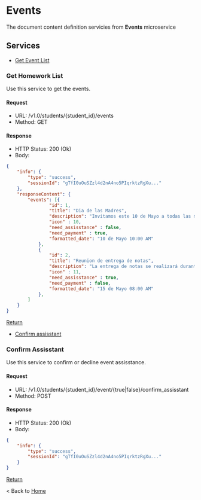# Events

The document content definition servicies from **Events** microservice

## Services

* [Get Event List](#EventList)  

### Get Homework List

Use this service to get the events.

#### Request

* URL: /v1.0/students/{student_id}/events
* Method: GET

#### Response

* HTTP Status: 200 (Ok)
* Body:

``` json
{
    "info": {
        "type": "success",
        "sessionId": "gTfI0uOuSZzl4d2nA4no5PIqrktzRgXu..."
    },
    "responseContent": {
        "events": [{
                "id": 1,
                "title": "Dia de las Madres",
                "description": "Invitamos este 10 de Mayo a todas las madres...",
                "icon" : 10,
                "need_assisstance" : false,
                "need_payment" : true,
                "formatted_date": "10 de Mayo 10:00 AM"
            },
            {
                "id": 2,
                "title": "Reunion de entrega de notas",
                "description": "La entrega de notas se realizará durante toda la mañana,se suspenden clases de los alumnos.",
                "icon" : 11,
                "need_assisstance" : true,
                "need_payment" : false,
                "formatted_date": "15 de Mayo 08:00 AM"
            },
        ]
    }
}
```

[Return](#EventList)

* [Confirm assisstant ](#ConfirmAssisstant)  

### Confirm Assisstant

Use this service to confirm or decline event assisstance.

#### Request

* URL: /v1.0/students/{student_id}/event/{true|false}/confirm_assisstant
* Method: POST

#### Response

* HTTP Status: 200 (Ok)
* Body:

``` json
{
    "info": {
        "type": "success",
        "sessionId": "gTfI0uOuSZzl4d2nA4no5PIqrktzRgXu..."
    }
}
```

[Return](#ConfirmAssisstant)


< Back to [Home](../home.md)
